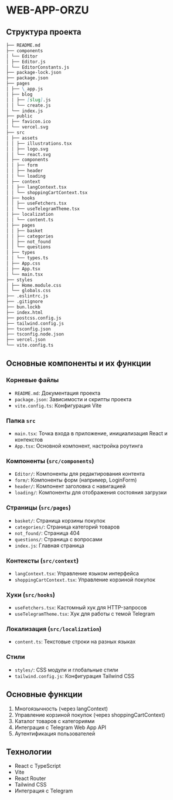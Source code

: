 # WEB-APP-ORZU

## Структура проекта

```markdown
├── README.md
├── components
│ └── Editor
│ ├── Editor.js
│ └── EditorConstants.js
├── package-lock.json
├── package.json
├── pages
│ ├── \_app.js
│ ├── blog
│ │ ├── [slug].js
│ │ └── create.js
│ └── index.js
├── public
│ ├── favicon.ico
│ └── vercel.svg
├── src
│ ├── assets
│ │ ├── illustrations.tsx
│ │ ├── logo.svg
│ │ └── react.svg
│ ├── components
│ │ ├── form
│ │ ├── header
│ │ └── loading
│ ├── context
│ │ ├── langContext.tsx
│ │ └── shoppingCartContext.tsx
│ ├── hooks
│ │ ├── useFetchers.tsx
│ │ └── useTelegramTheme.tsx
│ ├── localization
│ │ └── content.ts
│ ├── pages
│ │ ├── basket
│ │ ├── categories
│ │ ├── not_found
│ │ └── questions
│ ├── types
│ │ └── types.ts
│ ├── App.css
│ ├── App.tsx
│ └── main.tsx
├── styles
│ ├── Home.module.css
│ └── globals.css
├── .eslintrc.js
├── .gitignore
├── bun.lockb
├── index.html
├── postcss.config.js
├── tailwind.config.js
├── tsconfig.json
├── tsconfig.node.json
├── vercel.json
└── vite.config.ts
```

## Основные компоненты и их функции

### Корневые файлы

- `README.md`: Документация проекта
- `package.json`: Зависимости и скрипты проекта
- `vite.config.ts`: Конфигурация Vite

### Папка `src`

- `main.tsx`: Точка входа в приложение, инициализация React и контекстов
- `App.tsx`: Основной компонент, настройка роутинга

### Компоненты (`src/components`)

- `Editor/`: Компоненты для редактирования контента
- `form/`: Компоненты форм (например, LoginForm)
- `header/`: Компонент заголовка с навигацией
- `loading/`: Компоненты для отображения состояния загрузки

### Страницы (`src/pages`)

- `basket/`: Страница корзины покупок
- `categories/`: Страница категорий товаров
- `not_found/`: Страница 404
- `questions/`: Страница с вопросами
- `index.js`: Главная страница

### Контексты (`src/context`)

- `langContext.tsx`: Управление языком интерфейса
- `shoppingCartContext.tsx`: Управление корзиной покупок

### Хуки (`src/hooks`)

- `useFetchers.tsx`: Кастомный хук для HTTP-запросов
- `useTelegramTheme.tsx`: Хук для работы с темой Telegram

### Локализация (`src/localization`)

- `content.ts`: Текстовые строки на разных языках

### Стили

- `styles/`: CSS модули и глобальные стили
- `tailwind.config.js`: Конфигурация Tailwind CSS

## Основные функции

1. Многоязычность (через langContext)
2. Управление корзиной покупок (через shoppingCartContext)
3. Каталог товаров с категориями
4. Интеграция с Telegram Web App API
5. Аутентификация пользователей

## Технологии

- React с TypeScript
- Vite
- React Router
- Tailwind CSS
- Интеграция с Telegram

